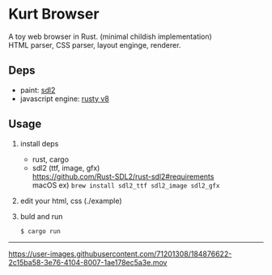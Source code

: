 # Kurt Browser
A toy web browser in Rust. (minimal childish implementation)  
HTML parser, CSS parser, layout enginge, renderer.  

## Deps
- paint: [sdl2](https://github.com/Rust-SDL2/rust-sdl2)
- javascript engine: [rusty v8](https://github.com/denoland/rusty_v8)
  

## Usage
1. install deps  
    - rust, cargo
    - sdl2 (ttf, image, gfx)  
    https://github.com/Rust-SDL2/rust-sdl2#requirements  
    macOS ex) `brew install sdl2_ttf sdl2_image sdl2_gfx`

2. edit your html, css (./example)

3. buld and run  
    ```sh
    $ cargo run
    ```
---
https://user-images.githubusercontent.com/71201308/184876622-2c15ba58-3e76-4104-8007-1ae178ec5a3e.mov
